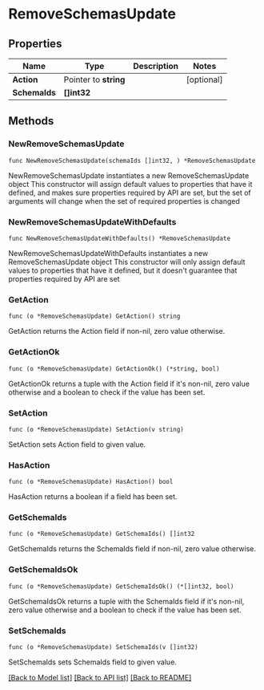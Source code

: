 # RemoveSchemasUpdate

## Properties

Name | Type | Description | Notes
------------ | ------------- | ------------- | -------------
**Action** | Pointer to **string** |  | [optional] 
**SchemaIds** | **[]int32** |  | 

## Methods

### NewRemoveSchemasUpdate

`func NewRemoveSchemasUpdate(schemaIds []int32, ) *RemoveSchemasUpdate`

NewRemoveSchemasUpdate instantiates a new RemoveSchemasUpdate object
This constructor will assign default values to properties that have it defined,
and makes sure properties required by API are set, but the set of arguments
will change when the set of required properties is changed

### NewRemoveSchemasUpdateWithDefaults

`func NewRemoveSchemasUpdateWithDefaults() *RemoveSchemasUpdate`

NewRemoveSchemasUpdateWithDefaults instantiates a new RemoveSchemasUpdate object
This constructor will only assign default values to properties that have it defined,
but it doesn't guarantee that properties required by API are set

### GetAction

`func (o *RemoveSchemasUpdate) GetAction() string`

GetAction returns the Action field if non-nil, zero value otherwise.

### GetActionOk

`func (o *RemoveSchemasUpdate) GetActionOk() (*string, bool)`

GetActionOk returns a tuple with the Action field if it's non-nil, zero value otherwise
and a boolean to check if the value has been set.

### SetAction

`func (o *RemoveSchemasUpdate) SetAction(v string)`

SetAction sets Action field to given value.

### HasAction

`func (o *RemoveSchemasUpdate) HasAction() bool`

HasAction returns a boolean if a field has been set.

### GetSchemaIds

`func (o *RemoveSchemasUpdate) GetSchemaIds() []int32`

GetSchemaIds returns the SchemaIds field if non-nil, zero value otherwise.

### GetSchemaIdsOk

`func (o *RemoveSchemasUpdate) GetSchemaIdsOk() (*[]int32, bool)`

GetSchemaIdsOk returns a tuple with the SchemaIds field if it's non-nil, zero value otherwise
and a boolean to check if the value has been set.

### SetSchemaIds

`func (o *RemoveSchemasUpdate) SetSchemaIds(v []int32)`

SetSchemaIds sets SchemaIds field to given value.



[[Back to Model list]](../README.md#documentation-for-models) [[Back to API list]](../README.md#documentation-for-api-endpoints) [[Back to README]](../README.md)



